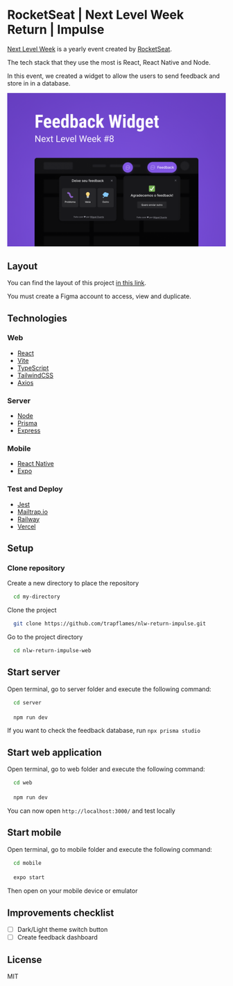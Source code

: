 # RocketSeat | Next Level Week Return | Impulse

[Next Level Week](https://nextlevelweek.com) is a yearly event created by [RocketSeat](https://www.rocketseat.com.br/sobre).

The tech stack that they use the most is React, React Native and Node.

In this event, we created a widget to allow the users to send feedback and store in in a database.

![widget](./mobile/assets/src/cover.png)

## Layout

You can find the layout of this project [in this link](https://www.figma.com/community/file/1102912516166573468).

You must create a Figma account to access, view and duplicate.

## Technologies

### Web

- [React](https://www.typescriptlang.org/docs/)
- [Vite](https://vitejs.dev/guide/)
- [TypeScript](https://www.typescriptlang.org/docs/)
- [TailwindCSS](https://tailwindcss.com/docs/installation)
- [Axios](https://axios-http.com/docs/intro)

### Server

- [Node](https://nodejs.org/en/docs/)
- [Prisma](https://www.prisma.io/docs/)
- [Express](https://expressjs.com/en/starter/installing.html)

### Mobile

- [React Native](https://reactnative.dev/docs/getting-started)
- [Expo](https://docs.expo.dev/)

### Test and Deploy

- [Jest](https://jestjs.io/docs/getting-started)
- [Mailtrap.io](https://mailtrap.io/)
- [Railway](https://docs.railway.app/)
- [Vercel](https://vercel.com/docs)

## Setup

### Clone repository

Create a new directory to place the repository

```bash
  cd my-directory
```

Clone the project

```bash
  git clone https://github.com/trapflames/nlw-return-impulse.git
```

Go to the project directory

```bash
  cd nlw-return-impulse-web
```

## Start server

Open terminal, go to server folder and execute the following command:

```bash
  cd server

  npm run dev
```

If you want to check the feedback database, run ```npx prisma studio```

## Start web application

Open terminal, go to web folder and execute the following command:

```bash
  cd web

  npm run dev
```

You can now open ```http://localhost:3000/``` and test locally

## Start mobile

Open terminal, go to mobile folder and execute the following command:

```bash
  cd mobile

  expo start
```

Then open on your mobile device or emulator

## Improvements checklist

- [ ] Dark/Light theme switch button
- [ ] Create feedback dashboard

## License

MIT
